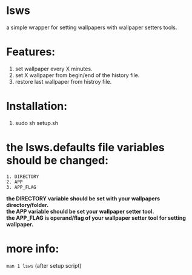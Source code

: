 # lsws
a simple wrapper for setting wallpapers with wallpaper setters tools.
# Features:
1. set wallpaper every X minutes.
2. set X wallpaper from  begin/end of the history file.
3. restore last wallpaper from histroy file.
# Installation:
1. sudo sh setup.sh
# the lsws.defaults file variables should be changed:
	1. DIRECTORY
	2. APP
	3. APP_FLAG
**the DIRECTORY variable should be set with your wallpapers directory/folder.**<br />
**the APP variable should be set your wallpaper setter tool.**<br />
**the APP_FLAG is operand/flag of your wallpaper setter tool for setting wallpaper.**<br />
# more info:
`man 1 lsws` (after setup script)
